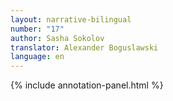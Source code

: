 ```yaml
---
layout: narrative-bilingual
number: "17"
author: Sasha Sokolov
translator: Alexander Boguslawski
language: en
---
```


{% include annotation-panel.html %}